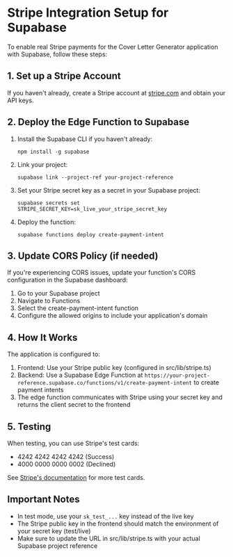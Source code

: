
# Stripe Integration Setup for Supabase

To enable real Stripe payments for the Cover Letter Generator application with Supabase, follow these steps:

## 1. Set up a Stripe Account

If you haven't already, create a Stripe account at [stripe.com](https://stripe.com) and obtain your API keys.

## 2. Deploy the Edge Function to Supabase

1. Install the Supabase CLI if you haven't already:
   ```
   npm install -g supabase
   ```

2. Link your project:
   ```
   supabase link --project-ref your-project-reference
   ```

3. Set your Stripe secret key as a secret in your Supabase project:
   ```
   supabase secrets set STRIPE_SECRET_KEY=sk_live_your_stripe_secret_key
   ```

4. Deploy the function:
   ```
   supabase functions deploy create-payment-intent
   ```

## 3. Update CORS Policy (if needed)

If you're experiencing CORS issues, update your function's CORS configuration in the Supabase dashboard:

1. Go to your Supabase project
2. Navigate to Functions
3. Select the create-payment-intent function
4. Configure the allowed origins to include your application's domain

## 4. How It Works

The application is configured to:

1. Frontend: Use your Stripe public key (configured in src/lib/stripe.ts)
2. Backend: Use a Supabase Edge Function at `https://your-project-reference.supabase.co/functions/v1/create-payment-intent` to create payment intents
3. The edge function communicates with Stripe using your secret key and returns the client secret to the frontend

## 5. Testing

When testing, you can use Stripe's test cards:
- 4242 4242 4242 4242 (Success)
- 4000 0000 0000 0002 (Declined)

See [Stripe's documentation](https://stripe.com/docs/testing) for more test cards.

## Important Notes

- In test mode, use your `sk_test_...` key instead of the live key
- The Stripe public key in the frontend should match the environment of your secret key (test/live)
- Make sure to update the URL in src/lib/stripe.ts with your actual Supabase project reference
